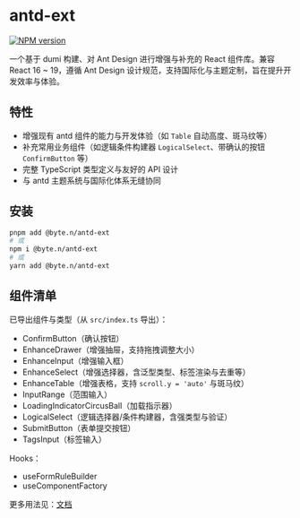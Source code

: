 # antd-ext

[![NPM version](https://img.shields.io/npm/v/%40byte.n%2Fantd-ext.svg?style=flat)](https://npmjs.org/package/@byte.n/antd-ext)

一个基于 dumi 构建、对 Ant Design 进行增强与补充的 React 组件库。兼容 React 16 ~ 19，遵循 Ant Design 设计规范，支持国际化与主题定制，旨在提升开发效率与体验。

## 特性

- 增强现有 antd 组件的能力与开发体验（如 `Table` 自动高度、斑马纹等）
- 补充常用业务组件（如逻辑条件构建器 `LogicalSelect`、带确认的按钮 `ConfirmButton` 等）
- 完整 TypeScript 类型定义与友好的 API 设计
- 与 antd 主题系统与国际化体系无缝协同

## 安装

```bash
pnpm add @byte.n/antd-ext
# 或
npm i @byte.n/antd-ext
# 或
yarn add @byte.n/antd-ext
```

## 组件清单

已导出组件与类型（从 `src/index.ts` 导出）：

- ConfirmButton（确认按钮）
- EnhanceDrawer（增强抽屉，支持拖拽调整大小）
- EnhanceInput（增强输入框）
- EnhanceSelect（增强选择器，含泛型类型、标签渲染与去重等）
- EnhanceTable（增强表格，支持 `scroll.y = 'auto'` 与斑马纹）
- InputRange（范围输入）
- LoadingIndicatorCircusBall（加载指示器）
- LogicalSelect（逻辑选择器/条件构建器，含强类型与验证）
- SubmitButton（表单提交按钮）
- TagsInput（标签输入）

Hooks：

- useFormRuleBuilder
- useComponentFactory

更多用法见：[文档](https://byte-n.github.io/antd-ext)
